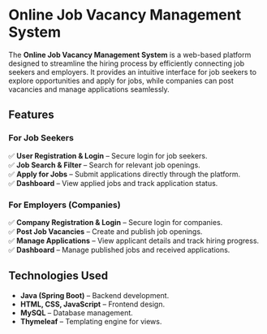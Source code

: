 # Online Job Vacancy Management System

The **Online Job Vacancy Management System** is a web-based platform designed to streamline the hiring process by efficiently connecting job seekers and employers. It provides an intuitive interface for job seekers to explore opportunities and apply for jobs, while companies can post vacancies and manage applications seamlessly.

## Features

### For Job Seekers
✅ **User Registration & Login** – Secure login for job seekers.  
✅ **Job Search & Filter** – Search for relevant job openings.  
✅ **Apply for Jobs** – Submit applications directly through the platform.  
✅ **Dashboard** – View applied jobs and track application status.  

### For Employers (Companies)
✅ **Company Registration & Login** – Secure login for companies.  
✅ **Post Job Vacancies** – Create and publish job openings.  
✅ **Manage Applications** – View applicant details and track hiring progress.  
✅ **Dashboard** – Manage published jobs and received applications.  

## Technologies Used
- **Java (Spring Boot)** – Backend development.
- **HTML, CSS, JavaScript** – Frontend design.
- **MySQL** – Database management.
- **Thymeleaf** – Templating engine for views.

